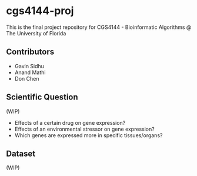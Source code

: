 # cgs4144-proj
This is the final project repository for CGS4144 - Bioinformatic Algorithms @ The University of Florida

## Contributors
- Gavin Sidhu
- Anand Mathi
- Don Chen

## Scientific Question
(WIP)
- Effects of a certain drug on gene expression?
- Effects of an environmental stressor on gene expression?
- Which genes are expressed more in specific tissues/organs?

## Dataset
(WIP)
